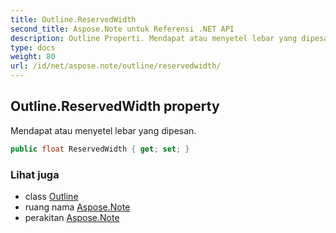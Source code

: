 ```yaml
---
title: Outline.ReservedWidth
second_title: Aspose.Note untuk Referensi .NET API
description: Outline Properti. Mendapat atau menyetel lebar yang dipesan.
type: docs
weight: 80
url: /id/net/aspose.note/outline/reservedwidth/
---
```

## Outline.ReservedWidth property

Mendapat atau menyetel lebar yang dipesan.

```csharp
public float ReservedWidth { get; set; }
```

### Lihat juga

* class [Outline](../)
* ruang nama [Aspose.Note](../../outline/)
* perakitan [Aspose.Note](../../../)


